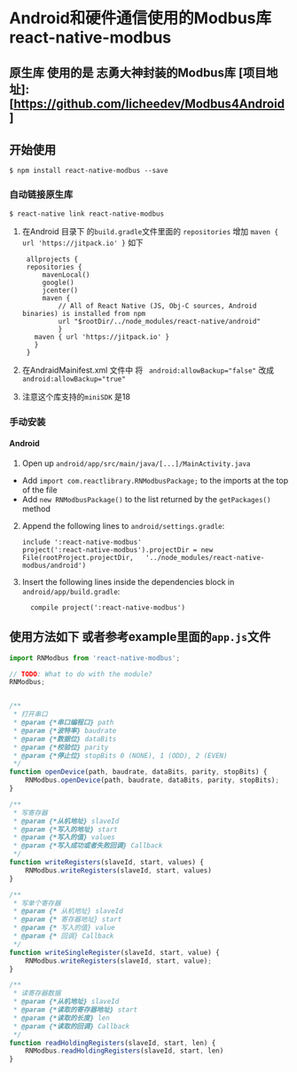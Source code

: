 
# Android和硬件通信使用的Modbus库 react-native-modbus
## 原生库 使用的是 志勇大神封装的Modbus库 [项目地址]:[https://github.com/licheedev/Modbus4Android]

## 开始使用

`$ npm install react-native-modbus --save`

### 自动链接原生库

`$ react-native link react-native-modbus`

1. 在Android 目录下 的`build.gradle`文件里面的 `repositories`
   增加 `maven { url 'https://jitpack.io' }` 如下

   ```
    allprojects {
    repositories {
        mavenLocal()
        google()
        jcenter()
        maven {
            // All of React Native (JS, Obj-C sources, Android binaries) is installed from npm
            url "$rootDir/../node_modules/react-native/android"
            }
      maven { url 'https://jitpack.io' }
      }
	}
   ```

  2. 在AndraidMainifest.xml 文件中 将  ` android:allowBackup="false"` 改成`android:allowBackup="true"`

  3. 注意这个库支持的`miniSDK` 是18


### 手动安装



#### Android

1. Open up `android/app/src/main/java/[...]/MainActivity.java`
  - Add `import com.reactlibrary.RNModbusPackage;` to the imports at the top of the file
  - Add `new RNModbusPackage()` to the list returned by the `getPackages()` method
2. Append the following lines to `android/settings.gradle`:
  	```
  	include ':react-native-modbus'
  	project(':react-native-modbus').projectDir = new File(rootProject.projectDir, 	'../node_modules/react-native-modbus/android')
  	```
3. Insert the following lines inside the dependencies block in `android/app/build.gradle`:
  	```
      compile project(':react-native-modbus')
  	```




## 使用方法如下 或者参考example里面的`app.js`文件
```javascript
import RNModbus from 'react-native-modbus';

// TODO: What to do with the module?
RNModbus;


/**
 * 打开串口
 * @param {*串口编程口} path 
 * @param {*波特率} baudrate 
 * @param {*数据位} dataBits 
 * @param {*校验位} parity 
 * @param {*停止位} stopBits 0 (NONE), 1 (ODD), 2 (EVEN)
 */
function openDevice(path, baudrate, dataBits, parity, stopBits) {
    RNModbus.openDevice(path, baudrate, dataBits, parity, stopBits);
}

/**
 * 写寄存器
 * @param {*从机地址} slaveId 
 * @param {*写入的地址} start 
 * @param {*写入的值} values 
 * @param {*写入成功或者失败回调} Callback 
 */
function writeRegisters(slaveId, start, values) {
    RNModbus.writeRegisters(slaveId, start, values)
}

/**
 * 写单个寄存器
 * @param {* 从机地址} slaveId 
 * @param {* 寄存器地址} start 
 * @param {* 写入的值} value 
 * @param {* 回调} Callback 
 */
function writeSingleRegister(slaveId, start, value) {
    RNModbus.writeRegisters(slaveId, start, value);
}

/**
 * 读寄存器数据
 * @param {*从机地址} slaveId 
 * @param {*读取的寄存器地址} start 
 * @param {*读取的长度} len 
 * @param {*读取的回调} Callback 
 */
function readHoldingRegisters(slaveId, start, len) {
    RNModbus.readHoldingRegisters(slaveId, start, len)
}


```
  